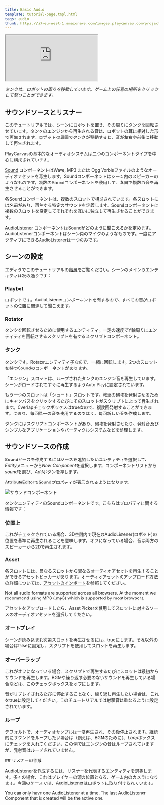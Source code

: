 ```yaml
---
title: Basic Audio
template: tutorial-page.tmpl.html
tags: audio
thumb: https://s3-eu-west-1.amazonaws.com/images.playcanvas.com/projects/12/405821/V89N1G-image-75.jpg
---
```


<iframe src="https://playcanv.as/p/XqMw92Zl/" ></iframe>

*タンクは、ロボットの周りを移動しています。ゲーム上の任意の場所をクリックして撃つことができます。*

## サウンドソースとリスナー

このチュートリアルでは、シーンにロボットを置き、その周りにタンクを回転させています。タンクのエンジンから再生される音は、ロボットの耳に相対した形で再生されます。ロボットの周囲でタンクが移動すると、音が左右や前後に移動して再生されます。

PlayCanvasの基本的なオーディオシステムは二つのコンポーネントタイプを中心に構成されています。

[Sound][1] コンポーネントはWave, MP3 または Ogg Vorbisファイルのようなオーディオアセットを再生します。Soundコンポーネントはシーン内のスピーカーのようなものです。複数のSoundコンポーネントを使用して、各自で複数の音を再生させることができます。

各Soundコンポーネントは、複数のスロットで構成されています。各スロットには名前があり、再生する特定のサウンドを定義します。Soundコンポーネントに複数のスロットを設定してそれぞれを互いに独立して再生させることができます。

[AudioListener][2] コンポーネントはSoundがどのように聞こえるかを定めます。AudioListenerコンポーネントはシーン内のマイクのようなものです。一度にアクティブにできるAudioListenerは一つのみです。

## シーンの設定

エディタでこのチュートリアルの[階層][3]をご覧ください。シーンのメインのエンティティは次の通りです：

### Playbot

ロボットです。AudioListenerコンポーネントを有するので、すべての音がロボットの位置に関連して聞こえます。

### Rotator

タンクを回転させるために使用するエンティティ。一定の速度でY軸周りにエンティティを回転させるスクリプトを有するスクリプトコンポーネント。

### タンク

タンクです。Rotatorエンティティ子なので、一緒に回転します。2つのスロットを持つSoundのコンポーネントがあります。

「エンジン」スロットは、ループされたタンクのエンジン音を再生しています。シーンがロードされてすぐに再生するようAuto Playに設定されています。

もう一つのスロットは「シュート」スロットです。戦車の砲塔を発射させるためにキャンバスをクリックするたびにそのスロットがスクリプトによって再生されます。Overlapチェックボックスはtrueなので、複数回発射することができます。つまり、毎回単一の音を使用するのではく、毎回新しい音を作成します。

タンクにはスクリプトコンポーネントがあり、砲塔を発射させたり、発射音及びシンプルなアプリケーションやパーティクルシステムなどを処理します。

## サウンドソースの作成

Soundソースを作成するにはソースを追加したいエンティティを選択して、*Entity*メニューから*New Component*を選択します。コンポーネントリストから*sound*を選び、*Add*ボタンを押します。

AttributeEditorでSoundプロパティが表示されるようになります。

![サウンドコンポーネント][5]

タンクエンティティのSoundコンポーネントです。こちらはプロパティに関する情報です：

### 位置上

これがチェックされている場合、3D空間内で現在のAudioListener(ロボット)の位置を基準に再生されることを意味します。オフになっている場合、音は両方のスピーカーから2Dで再生されます。

### Asset

各スロットには、異なるスロットから異なるオーディオアセットを再生することができるアセットピッカーがあります。オーディオアセットのアップロード方法の詳細については、[アセットのインポート][4]を参照してください。

<div class="pc-notice-message pc-small">
    Not all audio formats are supported across all browsers. At the moment we recommend using MP3 (.mp3) which is supported by most browsers.
</div>

アセットをアップロードしたら、Asset Pickerを使用してスロットに対するソースのオーディオアセットを選択してください。

### オートプレイ

シーンが読み込まれ次第スロットを再生させるには、trueにします。それ以外の場合はfalseに設定し、スクリプトを使用してスロットを再生します。

### オーバーラップ

これがオフになっている場合、スクリプトで再生するたびにスロットは最初からサウンドを再生します。BGMや繰り返す必要のないサウンドを再生している場合などは、このチェックボックスをオフにします。

音がリプレイされるたびに停止することなく、繰り返し再生したい場合は、これをtrueに設定してください。このチュートリアルでは射撃音は重なるように設定されています。

### ループ

デフォルトで、オーディオサンプルは一度再生され、その後停止されます。継続的にサウンドをループしたい場合は（例えば、BGMのために）、*Loop*ボックスにチェックを入れてください。この例ではエンジンの音はループされていますが、発射音はループされていません。

## リスナーの作成

AudioListenerを作成するには、リスナーを代表するエンティティを選択します。多くの場合、これはプレイヤーの頭の位置となる、ゲーム内のカメラになります。今回のケースでは、AudioListenerはロボットに取り付けられています。

<div class="alert-info">
    You can only have one AudioListener at a time. The last AudioListener Component that is created will be the active one.
</div>

[1]: /user-manual/packs/components/sound
[2]: /user-manual/packs/components/audiolistener
[3]: https://playcanvas.com/editor/scene/440098
[4]: /user-manual/assets/importing
[5]: /images/tutorials/audio/sound.jpg

